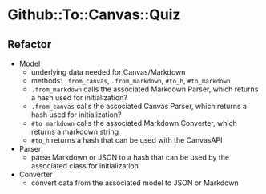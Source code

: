 # Github::To::Canvas::Quiz

## Refactor

- Model
  - underlying data needed for Canvas/Markdown
  - methods: `.from_canvas`, `.from_markdown`, `#to_h`, `#to_markdown`
  - `.from_markdown` calls the associated Markdown Parser, which returns a hash
    used for initialization?
  - `.from_canvas` calls the associated Canvas Parser, which returns a hash
    used for initialization?
  - `#to_markdown` calls the associated Markdown Converter, which returns a
    markdown string
  - `#to_h` returns a hash that can be used with the CanvasAPI
- Parser
  - parse Markdown or JSON to a hash that can be used by the associated
    class for initialization
- Converter
  - convert data from the associated model to JSON or Markdown
